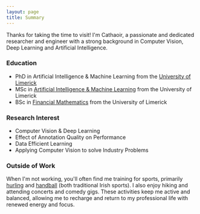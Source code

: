 ```yaml
---
layout: page
title: Summary
---
```


Thanks for taking the time to visit! I'm Cathaoir, a passionate and dedicated researcher and engineer with a strong background in Computer Vision, Deep Learning and Artificial Intelligence. 

### Education
- PhD in Artificial Intelligence & Machine Learning from the [University of Limerick](https://www.ul.ie/)
- MSc in [Artificial Intelligence & Machine Learning](https://www.ul.ie/gps/artificial-intelligence-machine-learning-msc) from the University of Limerick
- BSc in [Financial Mathematics](https://www.ul.ie/courses/bachelor-science-financial-mathematics) from the University of Limerick

### Research Interest
- Computer Vision & Deep Learning
- Effect of Annotation Quality on Performance
- Data Efficient Learning
- Applying Computer Vision to solve Industry Problems

### Outside of Work
When I'm not working, you'll often find me training for sports, primarily [hurling](https://en.wikipedia.org/wiki/Hurling) and [handball](https://en.wikipedia.org/wiki/Gaelic_handball) (both traditional Irish sports). I also enjoy hiking and attending concerts and comedy gigs. These activities keep me active and balanced, allowing me to recharge and return to my professional life with renewed energy and focus.

